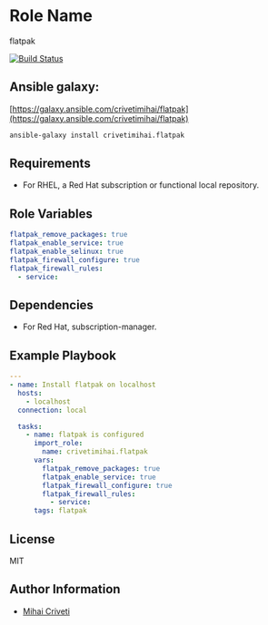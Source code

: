 Role Name
=========

flatpak

[![Build Status](https://travis-ci.org/cmihai-ansible/flatpak.svg?branch=master)](https://travis-ci.org/cmihai-ansible/flatpak)

Ansible galaxy:
---------------

[https://galaxy.ansible.com/crivetimihai/flatpak](https://galaxy.ansible.com/crivetimihai/flatpak)

```bash
ansible-galaxy install crivetimihai.flatpak
```

Requirements
------------

- For RHEL, a Red Hat subscription or functional local repository.

Role Variables
--------------

```yaml
flatpak_remove_packages: true
flatpak_enable_service: true
flatpak_enable_selinux: true
flatpak_firewall_configure: true
flatpak_firewall_rules:
  - service:
```

Dependencies
------------

- For Red Hat, subscription-manager.

Example Playbook
----------------

```yaml
---
- name: Install flatpak on localhost
  hosts:
    - localhost
  connection: local

  tasks:
    - name: flatpak is configured
      import_role:
        name: crivetimihai.flatpak
      vars:
        flatpak_remove_packages: true
        flatpak_enable_service: true
        flatpak_firewall_configure: true
        flatpak_firewall_rules:
          - service:
      tags: flatpak
```

License
-------

MIT

Author Information
------------------

- [Mihai Criveti](https://www.linkedin.com/in/crivetimihai/)
